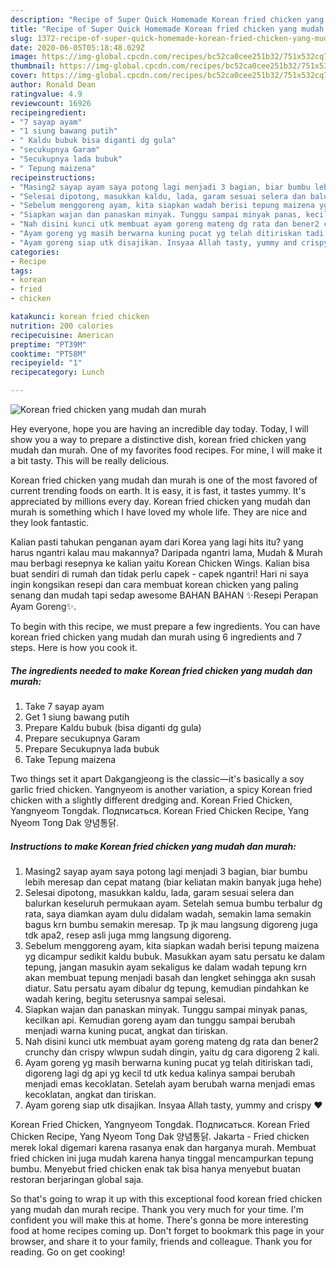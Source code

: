 ```yaml
---
description: "Recipe of Super Quick Homemade Korean fried chicken yang mudah dan murah"
title: "Recipe of Super Quick Homemade Korean fried chicken yang mudah dan murah"
slug: 1372-recipe-of-super-quick-homemade-korean-fried-chicken-yang-mudah-dan-murah
date: 2020-06-05T05:18:48.029Z
image: https://img-global.cpcdn.com/recipes/bc52ca0cee251b32/751x532cq70/korean-fried-chicken-yang-mudah-dan-murah-foto-resep-utama.jpg
thumbnail: https://img-global.cpcdn.com/recipes/bc52ca0cee251b32/751x532cq70/korean-fried-chicken-yang-mudah-dan-murah-foto-resep-utama.jpg
cover: https://img-global.cpcdn.com/recipes/bc52ca0cee251b32/751x532cq70/korean-fried-chicken-yang-mudah-dan-murah-foto-resep-utama.jpg
author: Ronald Dean
ratingvalue: 4.9
reviewcount: 16926
recipeingredient:
- "7 sayap ayam"
- "1 siung bawang putih"
- " Kaldu bubuk bisa diganti dg gula"
- "secukupnya Garam"
- "Secukupnya lada bubuk"
- " Tepung maizena"
recipeinstructions:
- "Masing2 sayap ayam saya potong lagi menjadi 3 bagian, biar bumbu lebih meresap dan cepat matang (biar keliatan makin banyak juga hehe)"
- "Selesai dipotong, masukkan kaldu, lada, garam sesuai selera dan balurkan keseluruh permukaan ayam. Setelah semua bumbu terbalur dg rata, saya diamkan ayam dulu didalam wadah, semakin lama semakin bagus krn bumbu semakin meresap. Tp jk mau langsung digoreng juga tdk apa2, resep asli juga mmg langsung digoreng."
- "Sebelum menggoreng ayam, kita siapkan wadah berisi tepung maizena yg dicampur sedikit kaldu bubuk. Masukkan ayam satu persatu ke dalam tepung, jangan masukin ayam sekaligus ke dalam wadah tepung krn akan membuat tepung menjadi basah dan lengket sehingga akn susah diatur. Satu persatu ayam dibalur dg tepung, kemudian pindahkan ke wadah kering, begitu seterusnya sampai selesai."
- "Siapkan wajan dan panaskan minyak. Tunggu sampai minyak panas, kecilkan api. Kemudian goreng ayam dan tunggu sampai berubah menjadi warna kuning pucat, angkat dan tiriskan."
- "Nah disini kunci utk membuat ayam goreng mateng dg rata dan bener2 crunchy dan crispy wlwpun sudah dingin, yaitu dg cara digoreng 2 kali."
- "Ayam goreng yg masih berwarna kuning pucat yg telah ditiriskan tadi, digoreng lagi dg api yg kecil td utk kedua kalinya sampai berubah menjadi emas kecoklatan. Setelah ayam berubah warna menjadi emas kecoklatan, angkat dan tiriskan."
- "Ayam goreng siap utk disajikan. Insyaa Allah tasty, yummy and crispy ❤️"
categories:
- Recipe
tags:
- korean
- fried
- chicken

katakunci: korean fried chicken 
nutrition: 200 calories
recipecuisine: American
preptime: "PT39M"
cooktime: "PT58M"
recipeyield: "1"
recipecategory: Lunch

---
```



![Korean fried chicken yang mudah dan murah](https://img-global.cpcdn.com/recipes/bc52ca0cee251b32/751x532cq70/korean-fried-chicken-yang-mudah-dan-murah-foto-resep-utama.jpg)

Hey everyone, hope you are having an incredible day today. Today, I will show you a way to prepare a distinctive dish, korean fried chicken yang mudah dan murah. One of my favorites food recipes. For mine, I will make it a bit tasty. This will be really delicious.

Korean fried chicken yang mudah dan murah is one of the most favored of current trending foods on earth. It is easy, it is fast, it tastes yummy. It's appreciated by millions every day. Korean fried chicken yang mudah dan murah is something which I have loved my whole life. They are nice and they look fantastic.

Kalian pasti tahukan penganan ayam dari Korea yang lagi hits itu? yang harus ngantri kalau mau makannya? Daripada ngantri lama, Mudah &amp; Murah mau berbagi resepnya ke kalian yaitu Korean Chicken Wings. Kalian bisa buat sendiri di rumah dan tidak perlu capek - capek ngantri! Hari ni saya ingin kongsikan resepi dan cara membuat korean chicken yang paling senang dan mudah tapi sedap awesome BAHAN BAHAN ✨Resepi Perapan Ayam Goreng✨.


To begin with this recipe, we must prepare a few ingredients. You can have korean fried chicken yang mudah dan murah using 6 ingredients and 7 steps. Here is how you cook it.

<!--inarticleads1-->

##### The ingredients needed to make Korean fried chicken yang mudah dan murah:

1. Take 7 sayap ayam
1. Get 1 siung bawang putih
1. Prepare  Kaldu bubuk (bisa diganti dg gula)
1. Prepare secukupnya Garam
1. Prepare Secukupnya lada bubuk
1. Take  Tepung maizena


Two things set it apart Dakgangjeong is the classic—it&#39;s basically a soy garlic fried chicken. Yangnyeom is another variation, a spicy Korean fried chicken with a slightly different dredging and. Korean Fried Chicken, Yangnyeom Tongdak. Подписаться. Korean Fried Chicken Recipe, Yang Nyeom Tong Dak 양념통닭. 

<!--inarticleads2-->

##### Instructions to make Korean fried chicken yang mudah dan murah:

1. Masing2 sayap ayam saya potong lagi menjadi 3 bagian, biar bumbu lebih meresap dan cepat matang (biar keliatan makin banyak juga hehe)
1. Selesai dipotong, masukkan kaldu, lada, garam sesuai selera dan balurkan keseluruh permukaan ayam. Setelah semua bumbu terbalur dg rata, saya diamkan ayam dulu didalam wadah, semakin lama semakin bagus krn bumbu semakin meresap. Tp jk mau langsung digoreng juga tdk apa2, resep asli juga mmg langsung digoreng.
1. Sebelum menggoreng ayam, kita siapkan wadah berisi tepung maizena yg dicampur sedikit kaldu bubuk. Masukkan ayam satu persatu ke dalam tepung, jangan masukin ayam sekaligus ke dalam wadah tepung krn akan membuat tepung menjadi basah dan lengket sehingga akn susah diatur. Satu persatu ayam dibalur dg tepung, kemudian pindahkan ke wadah kering, begitu seterusnya sampai selesai.
1. Siapkan wajan dan panaskan minyak. Tunggu sampai minyak panas, kecilkan api. Kemudian goreng ayam dan tunggu sampai berubah menjadi warna kuning pucat, angkat dan tiriskan.
1. Nah disini kunci utk membuat ayam goreng mateng dg rata dan bener2 crunchy dan crispy wlwpun sudah dingin, yaitu dg cara digoreng 2 kali.
1. Ayam goreng yg masih berwarna kuning pucat yg telah ditiriskan tadi, digoreng lagi dg api yg kecil td utk kedua kalinya sampai berubah menjadi emas kecoklatan. Setelah ayam berubah warna menjadi emas kecoklatan, angkat dan tiriskan.
1. Ayam goreng siap utk disajikan. Insyaa Allah tasty, yummy and crispy ❤️


Korean Fried Chicken, Yangnyeom Tongdak. Подписаться. Korean Fried Chicken Recipe, Yang Nyeom Tong Dak 양념통닭. Jakarta - Fried chicken merek lokal digemari karena rasanya enak dan harganya murah. Membuat fried chicken ini juga mudah karena hanya tinggal mencampurkan tepung bumbu. Menyebut fried chicken enak tak bisa hanya menyebut buatan restoran berjaringan global saja. 

So that's going to wrap it up with this exceptional food korean fried chicken yang mudah dan murah recipe. Thank you very much for your time. I'm confident you will make this at home. There's gonna be more interesting food at home recipes coming up. Don't forget to bookmark this page in your browser, and share it to your family, friends and colleague. Thank you for reading. Go on get cooking!

